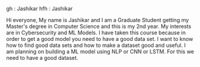 gh  : Jashikar
hfh : Jashikar

Hi everyone,
My name is Jashikar and I am a Graduate Student getting my Master's degree in Computer Science and this is my 2nd year. My interests are in Cybersecurity and ML Models. I have taken this course because in order to get a 
good model you need to have a good data set. I want to know how to find good data sets and how to make a dataset good and useful. I am planning on building a ML model using NLP or CNN or LSTM. For this we need to have a good dataset.
